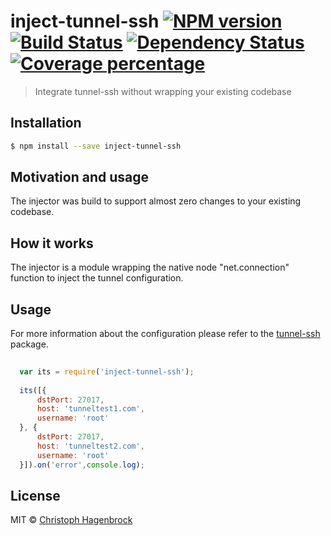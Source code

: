 # inject-tunnel-ssh [![NPM version][npm-image]][npm-url] [![Build Status][travis-image]][travis-url] [![Dependency Status][daviddm-image]][daviddm-url] [![Coverage percentage][coveralls-image]][coveralls-url]
> Integrate tunnel-ssh without wrapping your existing codebase

## Installation

```sh
$ npm install --save inject-tunnel-ssh
```

## Motivation and usage
The injector was build to support almost zero changes to your existing codebase. 

## How it works
The injector is a module wrapping the native node "net.connection" function to inject 
the tunnel configuration. 

## Usage
For more information about the configuration please refer to the [tunnel-ssh](https://github.com/Finanzchef24-GmbH/tunnel-ssh) package.

```js
  
  var its = require('inject-tunnel-ssh');
  
  its([{
      dstPort: 27017,
      host: 'tunneltest1.com',
      username: 'root'
  }, {
      dstPort: 27017,
      host: 'tunneltest2.com',
      username: 'root'
  }]).on('error',console.log);

```
## License

MIT © [Christoph Hagenbrock](agebrock.com)


[npm-image]: https://badge.fury.io/js/inject-tunnel-ssh.svg
[npm-url]: https://npmjs.org/package/inject-tunnel-ssh
[travis-image]: https://travis-ci.org/agebrock/inject-tunnel-ssh.svg?branch=master
[travis-url]: https://travis-ci.org/agebrock/inject-tunnel-ssh
[daviddm-image]: https://david-dm.org/agebrock/inject-tunnel-ssh.svg?theme=shields.io
[daviddm-url]: https://david-dm.org/agebrock/inject-tunnel-ssh
[coveralls-image]: https://coveralls.io/repos/github/agebrock/inject-tunnel-ssh/badge.svg
[coveralls-url]: https://coveralls.io/r/agebrock/inject-tunnel-ssh
